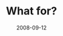---
layout: base.njk
title : 'What for?' 
view_title : 'What for?' 
year : '2008' 
date : '2008-09-12' 
img_file : '/drawing/whatfor.png' 
html_file : 'whatfor' 
next_html : 'itstrue.html' 
year_order : '409' 
permalink : "title/{{html_file}}.html"
---